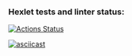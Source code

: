### Hexlet tests and linter status:
[![Actions Status](https://github.com/AleksKostin/frontend-project-lvl2/workflows/hexlet-check/badge.svg)](https://github.com/AleksKostin/frontend-project-lvl2/actions)

[![asciicast](https://asciinema.org/a/yFmVmDINTKDfUZkrv03A6fxAK.svg)](https://asciinema.org/a/yFmVmDINTKDfUZkrv03A6fxAK)